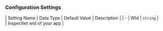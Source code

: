 

### Configuration Settings

| Setting Name |  Data Type    | Default Value  | Description |
| -
| WId | `string` | <unset> | Inspectlet wid of your app |
